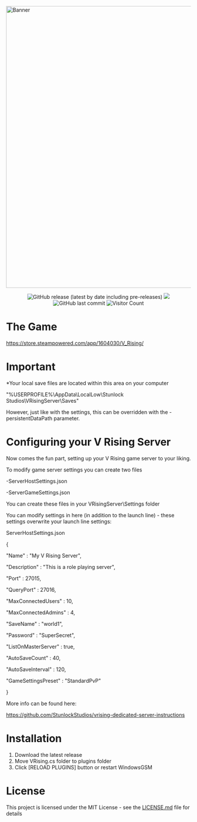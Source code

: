 <img src="https://socialify.git.ci/dkdue/WindowsGSM.VRising/image?description=1&font=Inter&forks=1&issues=1&language=1&owner=1&pattern=Floating%20Cogs&pulls=1&stargazers=1&theme=Light" alt="Banner" width="768"/>

<p align="Center">
  <img alt="GitHub release (latest by date including pre-releases)" src="https://img.shields.io/github/v/release/dkdue/WindowsGSM.VRising?color=seagreen&include_prereleases">
  <img src="https://img.shields.io/badge/status-Beta-blue" />
  
  <img alt="GitHub last commit" src="https://img.shields.io/github/last-commit/dkdue/WindowsGSM.VRising?color=crimson">
  
  <img alt="Visitor Count" src="https://visitor-badge.glitch.me/badge?page_id=dkdue.WindowsGSM.VRising">
</p>



# The Game
https://store.steampowered.com/app/1604030/V_Rising/

# Important
*Your local save files are located within this area on your computer 

"%USERPROFILE%\AppData\LocalLow\Stunlock Studios\VRisingServer\Saves"

 However, just like with the settings, this can be overridden with the -persistentDataPath parameter.

# Configuring your V Rising Server
Now comes the fun part, setting up your V Rising game server to your liking.

To modify game server settings you can create two files

-ServerHostSettings.json

-ServerGameSettings.json

You can create these files in your VRisingServer\Settings folder

You can modify settings in here (in addition to the launch line) - these settings overwrite your launch line settings:

ServerHostSettings.json

{

"Name" : "My V Rising Server",

"Description" : "This is a role playing server",

"Port" : 27015,

"QueryPort" : 27016,

"MaxConnectedUsers" : 10,

"MaxConnectedAdmins" : 4,

"SaveName" : "world1",

"Password" : "SuperSecret",

"ListOnMasterServer" : true,

"AutoSaveCount" : 40,

"AutoSaveInterval" : 120,

"GameSettingsPreset" : "StandardPvP"

}

More info can be found here:

https://github.com/StunlockStudios/vrising-dedicated-server-instructions

# Installation
  1. Download the latest release
  2. Move VRising.cs folder to plugins folder
  3. Click [RELOAD PLUGINS] button or restart WindowsGSM

# License
This project is licensed under the MIT License - see the <a href="https://github.com/dkdue/WindowsGSM.VRising/blob/main/LICENSE">LICENSE.md</a> file for details
